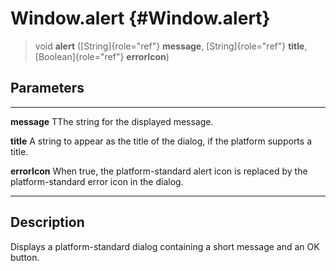 Window.alert {#Window.alert}
============

> void **alert** ([String]{role="ref"} **message**, [String]{role="ref"}
> **title**, [Boolean]{role="ref"} **errorIcon**)

Parameters
----------

  --------------- -------------------------------------------------------------
  **message**     TThe string for the displayed message.

  **title**       A string to appear as the title of the dialog, if the
                  platform supports a title.

  **errorIcon**   When true, the platform-standard alert icon is replaced by
                  the platform-standard error icon in the dialog.
  --------------- -------------------------------------------------------------

Description
-----------

Displays a platform-standard dialog containing a short message and an OK
button.
